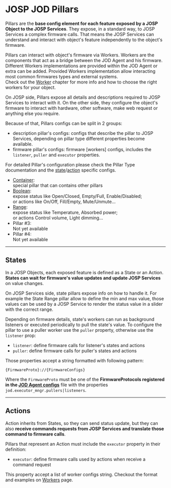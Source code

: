 # JOSP JOD Pillars

Pillars are the **base config element for each feature exposed by a JOSP Object
to the JOSP Services**. They expose, in a standard way, to JOSP Services a complex
firmware calls. That means the JOSP Services can understand and interact with
object's feature independently to the object's firmware.

Pillars can interact with object's firmware via Workers. Workers are the components
that act as a bridge between the JOD Agent and his firmware.<br/>
Different Workers implementations are provided within the JOD Agent or extra can
be added. Provided Workers implementation allow interacting most common firmwares
types and external systems.<br/>
Check out the [Worker](workers.md) chapter for more info and how to choose the
right workers for your object.

On JOSP side, Pillars expose all details and descriptions required to JOSP Services
to interact with it. On the other side, they configure the object's firmware to
interact with hardware, other software, make web request or anything else you require.

Because of that, Pillars configs can be split in 2 groups:

* description pillar's configs: configs that describe the pillar to JOSP Services, depending on pillar type different properties become available.
* firmware pillar's configs: firmware [workers] configs, includes the ```listener```, ```puller``` and ```executor``` properties.

For detailed Pillar's configuration please check the Pillar Type documentation
and the [state](#states)/[action](#actions) specific configs.

* [Container](pillars/container.md):<br/>
  special pillar that can contains other pillars
* [Boolean](pillars/boolean.md):<br/>
  expose status like Open/Closed, Empty/Full, Enable/Disabled;<br/>
  or actions like On/Off, Fill/Empty, Mute/Unmute...
* [Range](pillars/range.md):<br/>
  expose status like Temperature, Absorbed power;<br/>
  or actions Control volume, Light dimming...
* Pillar #3:<br/>
  Not yet available
* Pillar #4:<br/>
  Not yet available

---

## States

In a JOSP Objects, each exposed feature is defined as a State or an Action.
**States can wait for firmware's value updates and update JOSP Services** on
value changes.

On JOSP Services side, state pillars expose info on how to handle it. For example
the State Range pillar allow to define the min and max value, those values can be
used by a JOSP Service to render the status value in a slider with the correct
range.

Depending on firmware details, state's workers can run as background listeners
or executed periodically to pull the state's value. To configure the pillar to
use a puller worker use the ```puller``` property, otherwise use the ```listener```
prop:

* ```listener```: define firmware calls for listener's states and actions
* ```puller```: define firmware calls for puller's states and actions

Those properties accept a string formatted with following pattern:

```
{FirmwareProto}://{FirmwareConfigs}
```

Where the ```FirmwareProto``` must be one of the **FirmwareProtocols registered
in the [JOD Agent configs](configs.md)** file with the properties
```jod.executor_mngr.pullers|listeners```.<br/>

---

## Actions

Action inherits from States, so they can send status update, but they can also
**receive commands requests from JOSP Services and translate those command to
firmware calls**.<br/>

Pillars that represent an Action must include the ```executor``` property in
their definition:

* ```executor```: define firmware calls used by actions when receive a command request

This property accept a list of worker configs string. Checkout the format and
examples on [Workers](workers.md) page.
